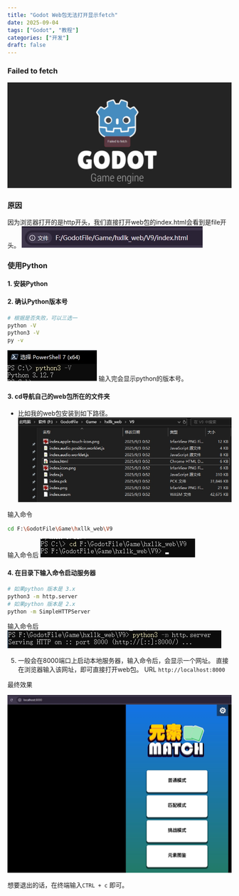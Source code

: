 ```yaml
---
title: "Godot Web包无法打开显示fetch"
date: 2025-09-04
tags: ["Godot", "教程"]
categories: ["开发"]
draft: false
---
```

### Failed to fetch
![fetch](fetch.jpg)

### 原因
因为浏览器打开的是http开头，我们直接打开web包的index.html会看到是file开头。
![site](site.jpg)

### 使用Python
#### 1. 安装Python
#### 2. 确认Python版本号
```bash
# 根据是否失败，可以三选一
python -V
python3 -V
py -v
```
![python_version](python_v.jpg)
输入完会显示python的版本号。<br>
#### 3. cd导航自己的web包所在的文件夹
- 比如我的web包安装到如下路径。
![file](file.jpg)

输入命令
```bash
cd F:\GodotFile\Game\hxllk_web\V9
```
输入命令后
![cd_file](cd_file.jpg)

#### 4. 在目录下输入命令启动服务器
```bash
# 如果python 版本是 3.x
python3 -m http.server
# 如果python 版本是 2.x
python -m SimpleHTTPServer
```
输入命令后
![python_server](python_server.jpg)


5. 一般会在8000端口上启动本地服务器，输入命令后，会显示一个网址。
直接在浏览器输入该网址，即可直接打开web包。
URL ``http://localhost:8000``

最终效果

![open](open.jpg)

想要退出的话，在终端输入``CTRL + c`` 即可。
